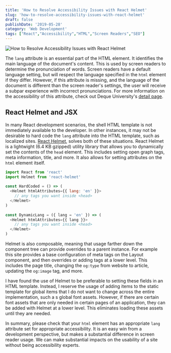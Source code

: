 ```yaml
---
title: 'How to Resolve Accessibility Issues with React Helmet'
slug: 'how-to-resolve-accessibility-issues-with-react-helmet'
draft: false
publishDate: '2019-05-28'
category: 'Web Development'
tags: ["React","Accessibility","HTML","Screen Readers","SEO"]
---
```

![How to Resolve Accessibility Issues with React Helmet](images/book-reading-with-coffee.jpg#center)

The `lang` attribute is an essential part of the HTML element. It identifies the main language of the document's content. This is used by screen readers to determine the pronunciation of words. Screen readers have a default language setting, but will respect the language specified in the `html` element if they differ. However, if this attribute is missing, and the language of the document is different than the screen reader's settings, the user will receive a subpar experience with incorrect pronunciations. For more information on the accessibility of this attribute, check out Deque University's [detail page](https://dequeuniversity.com/rules/axe/3.2/html-lang-valid).

## React Helmet and JSX

In many React development scenarios, the shell HTML template is not immediately available to the developer. In other instances, it may not be desirable to hard code the `lang` attribute into the HTML template, such as localized sites. [React Helmet](https://github.com/nfl/react-helmet), solves both of these situations. React Helmet is a lightwight (6.4 KB gzipped) utility library that allows you to dynamically set the contents of the `head` element. This includes setting open graph tags, meta information, title, and more. It also allows for setting attributes on the `html` element itself.

```javascript
import React from 'react'
import Helmet from 'react-helmet'
    
const HardCoded = () => (
  <Helmet htmlAttributes={{ lang: 'en' }}>
    // any tags you want inside <head>
  </Helmet>
)
    
const DynamicLang = ({ lang = 'en' }) => (
  <Helmet htmlAttributes={{ lang }}>
    // any tags you want inside <head>
  </Helmet>
)
```

Helmet is also composable, meaning that usage farther down the component tree can provide overrides to a parent instance. For example this site provides a base configuration of meta tags on the Layout component, and then overrides or adding tags at a lower level. This includes the page title, changing the `og:type` from website to article, updating the `og:image` tag, and more.

I have found the use of Helmet to be preferable to setting these fields in an HTML template. Instead, I reserve the usage of adding items to the static template for global items that I do not want to change across the entire implementation, such a s global font assets. However, if there are certain font assets that are only needed in certain pages of an application, they can be added with Helmet at a lower level. This eliminates loading these assets until they are needed.

In summary, please check that your `html` element has an appropriate `lang` attribute set for appropriate accessibility. It is an easy win from a development perspective, but makes a substantial difference in screen reader usage. We can make substantial impacts on the usability of a site without being accessibility experts.
